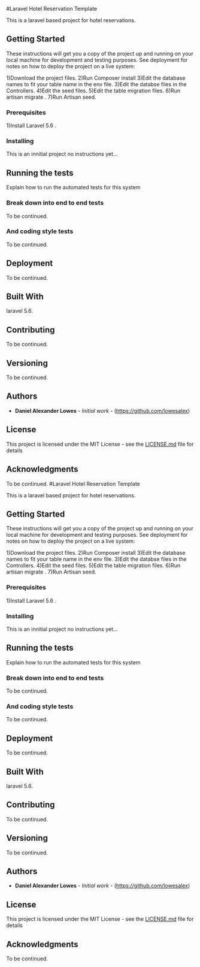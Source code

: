 #Laravel Hotel Reservation Template

This is a laravel based project for hotel reservations.

## Getting Started

These instructions will get you a copy of the project up and running on your local machine for development and testing purposes. See deployment for notes on how to deploy the project on a live system:

1)Download the project files.
2)Run Composer install
3)Edit the database names to fit your table name in the env file.
3)Edit the databse files in the Controllers.
4)Edit the seed files.
5)Edit the table migration files.
6)Run artisan migrate .
7)Run Artisan seed.

### Prerequisites

1)Install Laravel 5.6 .

### Installing

This is an innitial project no instructions yet...

## Running the tests

Explain how to run the automated tests for this system

### Break down into end to end tests

To be continued.

### And coding style tests
To be continued.
## Deployment

To be continued.

## Built With

laravel 5.6.

## Contributing

To be continued.

## Versioning

To be continued.

## Authors

* **Daniel Alexander Lowes** - *Initial work* - (https://github.com/lowesalex)


## License

This project is licensed under the MIT License - see the [LICENSE.md](LICENSE.md) file for details

## Acknowledgments

To be continued.
#Laravel Hotel Reservation Template

This is a laravel based project for hotel reservations.

## Getting Started

These instructions will get you a copy of the project up and running on your local machine for development and testing purposes. See deployment for notes on how to deploy the project on a live system:

1)Download the project files.
2)Run Composer install
3)Edit the database names to fit your table name in the env file.
3)Edit the databse files in the Controllers.
4)Edit the seed files.
5)Edit the table migration files.
6)Run artisan migrate .
7)Run Artisan seed.

### Prerequisites

1)Install Laravel 5.6 .

### Installing

This is an innitial project no instructions yet...

## Running the tests

Explain how to run the automated tests for this system

### Break down into end to end tests

To be continued.

### And coding style tests
To be continued.
## Deployment

To be continued.

## Built With

laravel 5.6.

## Contributing

To be continued.

## Versioning

To be continued.

## Authors

* **Daniel Alexander Lowes** - *Initial work* - (https://github.com/lowesalex)


## License

This project is licensed under the MIT License - see the [LICENSE.md](LICENSE.md) file for details

## Acknowledgments

To be continued.

